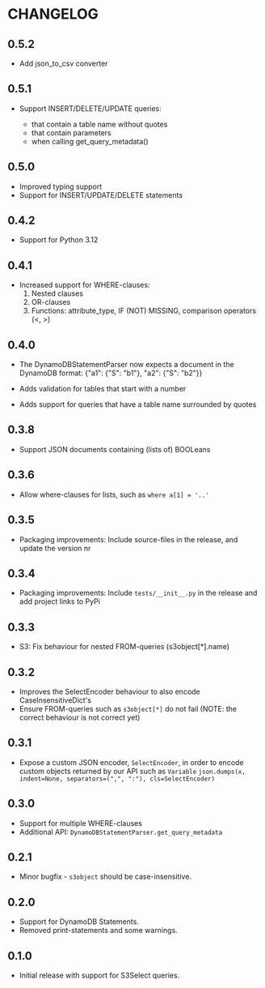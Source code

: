 CHANGELOG
=========

0.5.2
-----

 - Add json_to_csv converter


0.5.1
-----

 - Support INSERT/DELETE/UPDATE queries:

   - that contain a table name without quotes
   - that contain parameters
   - when calling get_query_metadata()


0.5.0
-----
 - Improved typing support
 - Support for INSERT/UPDATE/DELETE statements

0.4.2
-----
 - Support for Python 3.12

0.4.1
-----
 - Increased support for WHERE-clauses:
   1. Nested clauses
   2. OR-clauses
   3. Functions: attribute_type, IF (NOT) MISSING, comparison operators (<, >)

0.4.0
-----
 - The DynamoDBStatementParser now expects a document in the DynamoDB format:
{"a1": {"S": "b1"}, "a2": {"S": "b2"}}

  - Adds validation for tables that start with a number
  - Adds support for queries that have a table name surrounded by quotes

0.3.8
-----
 - Support JSON documents containing (lists of) BOOLeans

0.3.6
-----
 -  Allow where-clauses for lists, such as `where a[1] = '..'`

0.3.5
-----
 - Packaging improvements: Include source-files in the release, and update the version nr

0.3.4
-----
 - Packaging improvements: Include `tests/__init__.py` in the release and add project links to PyPi

0.3.3
-----
 - S3: Fix behaviour for nested FROM-queries (s3object[*].name)

0.3.2
-----
 - Improves the SelectEncoder behaviour to also encode CaseInsensitiveDict's
 - Ensure FROM-queries such as `s3object[*]` do not fail (NOTE: the correct behaviour is not correct yet)

0.3.1
-----
 - Expose a custom JSON encoder, `SelectEncoder`, in order to encode custom objects returned by our API such as `Variable`
   `json.dumps(x, indent=None, separators=(",", ":"), cls=SelectEncoder)`

0.3.0
-----
 - Support for multiple WHERE-clauses
 - Additional API: `DynamoDBStatementParser.get_query_metadata`

0.2.1
-----
 - Minor bugfix - `s3object` should be case-insensitive.

0.2.0
-----
 - Support for DynamoDB Statements.
 - Removed print-statements and some warnings.


0.1.0
-----
 - Initial release with support for S3Select queries.
